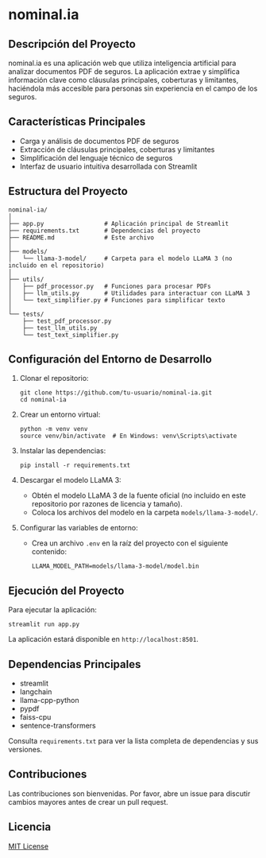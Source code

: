 # nominal.ia

## Descripción del Proyecto

nominal.ia es una aplicación web que utiliza inteligencia artificial para analizar documentos PDF de seguros. La aplicación extrae y simplifica información clave como cláusulas principales, coberturas y limitantes, haciéndola más accesible para personas sin experiencia en el campo de los seguros.

## Características Principales

- Carga y análisis de documentos PDF de seguros
- Extracción de cláusulas principales, coberturas y limitantes
- Simplificación del lenguaje técnico de seguros
- Interfaz de usuario intuitiva desarrollada con Streamlit

## Estructura del Proyecto

```
nominal-ia/
│
├── app.py                 # Aplicación principal de Streamlit
├── requirements.txt       # Dependencias del proyecto
├── README.md              # Este archivo
│
├── models/
│   └── llama-3-model/     # Carpeta para el modelo LLaMA 3 (no incluido en el repositorio)
│
├── utils/
│   ├── pdf_processor.py   # Funciones para procesar PDFs
│   ├── llm_utils.py       # Utilidades para interactuar con LLaMA 3
│   └── text_simplifier.py # Funciones para simplificar texto
│
└── tests/
    ├── test_pdf_processor.py
    ├── test_llm_utils.py
    └── test_text_simplifier.py
```

## Configuración del Entorno de Desarrollo

1. Clonar el repositorio:
   ```
   git clone https://github.com/tu-usuario/nominal-ia.git
   cd nominal-ia
   ```

2. Crear un entorno virtual:
   ```
   python -m venv venv
   source venv/bin/activate  # En Windows: venv\Scripts\activate
   ```

3. Instalar las dependencias:
   ```
   pip install -r requirements.txt
   ```

4. Descargar el modelo LLaMA 3:
   - Obtén el modelo LLaMA 3 de la fuente oficial (no incluido en este repositorio por razones de licencia y tamaño).
   - Coloca los archivos del modelo en la carpeta `models/llama-3-model/`.

5. Configurar las variables de entorno:
   - Crea un archivo `.env` en la raíz del proyecto con el siguiente contenido:
     ```
     LLAMA_MODEL_PATH=models/llama-3-model/model.bin
     ```

## Ejecución del Proyecto

Para ejecutar la aplicación:

```
streamlit run app.py
```

La aplicación estará disponible en `http://localhost:8501`.

## Dependencias Principales

- streamlit
- langchain
- llama-cpp-python
- pypdf
- faiss-cpu
- sentence-transformers

Consulta `requirements.txt` para ver la lista completa de dependencias y sus versiones.

## Contribuciones

Las contribuciones son bienvenidas. Por favor, abre un issue para discutir cambios mayores antes de crear un pull request.

## Licencia

[MIT License](https://opensource.org/licenses/MIT)
